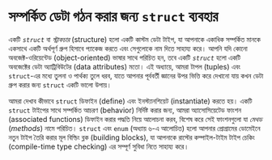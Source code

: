 # সম্পর্কিত ডেটা গঠন করার জন্য `struct` ব্যবহার

একটি _`struct`_ বা _স্ট্রাকচার_ (structure) হলো একটি কাস্টম ডেটা টাইপ, যা আপনাকে একাধিক সম্পর্কিত মানকে একসাথে একটি অর্থপূর্ণ গ্রুপ হিসাবে প্যাকেজ করতে এবং সেগুলোকে নাম দিতে সাহায্য করে। আপনি যদি কোনো অবজেক্ট-ওরিয়েন্টেড (object-oriented) ভাষার সাথে পরিচিত হন, তবে একটি _`struct`_ হলো একটি অবজেক্টের ডেটা অ্যাট্রিবিউটের (data attributes) মতো। এই অধ্যায়ে, আমরা টাপল (tuples) এবং `struct`-এর মধ্যে তুলনা ও পার্থক্য তুলে ধরব, যাতে আপনার পূর্ববর্তী জ্ঞানের উপর ভিত্তি করে দেখানো যায় কখন ডেটা গ্রুপ করার জন্য `struct` একটি ভালো উপায়।

আমরা দেখাব কীভাবে `struct` ডিফাইন (define) এবং ইনস্ট্যানশিয়েট (instantiate) করতে হয়। একটি `struct` টাইপের সাথে সম্পর্কিত আচরণ (behavior) নির্দিষ্ট করার জন্য, আমরা অ্যাসোসিয়েটেড ফাংশন (associated functions) ডিফাইন করার পদ্ধতি নিয়ে আলোচনা করব, বিশেষ করে সেই ফাংশনগুলো যা *মেথড* (*methods*) নামে পরিচিত। `struct` এবং `enum` (অধ্যায় ৬-এ আলোচিত) হলো আপনার প্রোগ্রামের ডোমেইনে নতুন টাইপ তৈরি করার মূল বিল্ডিং ব্লক (building blocks), যা আপনাকে রাস্টের কম্পাইল-টাইম টাইপ চেকিং (compile-time type checking) এর সম্পূর্ণ সুবিধা নিতে সাহায্য করে।